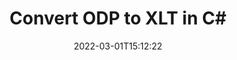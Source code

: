 ---
############################# Static ############################
layout: "auto-gen-conversion"
date: 2022-03-01T15:12:22
draft: false
otherformats: bmp doc docm docx dot dotm dotx epub gif ico jpeg jpg md odt ott pdf png psd rtf tex tif tiff txt xps
breadcrumb: ODP to XLT in C#

############################# Head ############################
head_title: "ODP to XLT Converter in C#"
head_description: "Convert ODP to XLT in .NET using a few lines of code. Use the GroupDocs Document Conversion API to convert over 160 file formats."

############################# Header ############################
title: "Convert ODP to XLT in C#"
description: "ODP to XLT conversion with a few lines of .NET code"
bg_image: "https://cms.admin.containerize.com/templates/aspose/App_Themes/V3/images/bg/header1.png"
bg_overlay: false
button:
    enable: true

############################# SubMenu ############################
submenu:
    enable: true

    left:
        img_alt: "GroupDocs.Conversion for .NET"
        image: "https://cms.admin.containerize.com/templates/groupdocs/images/product-logos/90x90-noborder/groupdocs-conversion-net.png"
        product: "GroupDocs.Conversion"
        platform: ".NET"

    

############################# About ############################
about:
    enable: true
    title: "About GroupDocs.Conversion для .NET API"
    content: |
        [GroupDocs.Conversion for .NET](https://products.groupdocs.com/conversion/net/) can be used to convert Microsoft Word, Excel, PowerPoint, PDF, Visio and other formats. GroupDocs.Conversion is a standalone API that is suitable for back-end and internal systems where high performance is required. It does not depend on any software such as Microsoft or Open Office.
    

overview:
    enable: true
    content: |
        Convert your ODP files to XLT in .NET easily. You can use just a couple of C# code lines in any platform of your choice like - Windows, Linux, macOS.
        You can try ODP to XLT conversion for free and evaluate conversion results quality.
        Along with simple file conversion scenarios you can try more advanced options for loading source ODP file and for saving output XLT result. 
        
        For example, for the source ODP file you may use the following load options:

        * auto-detect file format;
        * specify password for protected files (if file format supports it);
        * replace missing fonts to preserve document appearance.
        
        There are also advanced convert options for the XLT file:

        * convert specific document page or page range;
        * add a watermark to the converted XLT file.

        Once conversion is completed you can save your XLT file to the local file path or any third-party storage like FTP, Amazon S3, Google Drive, Dropbox etc.
        Please note - to convert ODP to XLT there is no need for any additional software installed - like MS Office, Open Office, Adobe Acrobat Reader etc. 


############################# Steps ############################
steps:
    enable: true
    title_left: "Steps to convert ODP to XLT in C#"
    content_left: |
        [GroupDocs.Conversion](https://products.groupdocs.com/conversion/net/) makes it easy for developers to convert a ODP file to XLT with a few lines of code.

        * Create an instance of the Converter class and provide the file ODP with the full path
        * Create and set ConvertOptions for XLT type.
        * Call the Converter.Convert method and pass the full path and format (XLT) as a parameter
        
    title_right: "System Requirements"
    content_right: |
        Basic conversion with GroupDocs.Conversion for .NET can be done in just a few simple steps. Our APIs are supported on all major platforms and operating systems. Before executing the code below, make sure you have the following prerequisites installed on your system.

        * Operating systems: Microsoft Windows, Linux, MacOS
        * Development environments: Microsoft Visual Studio, Xamarin, MonoDevelop
        * Frameworks: .NET Framework, .NET Standard, .NET Core, Mono
        * Get the latest GroupDocs.Conversion for .NET from [Nuget](https://www.nuget.org/packages/groupdocs.conversion)
        
    code: |
        ```cs
        // Load ODP file
        var converter = new GroupDocs.Conversion.Converter("template.odp");
        // Set conversion parameters for XLT format
        var convertOptions = converter.GetPossibleConversions()["xlt"].ConvertOptions;
        // Convert to XLT format
        converter.Convert("output.xlt", convertOptions);        
        ```
        
demos:
    enable: true
    title: "ODP to XLT Live Demo"
    content: |
       Convert ODP to XLT now by visiting the [GroupDocs.Conversion App](https://products.groupdocs.app/conversion/family) website. Online demo has the following advantages
          

more_formats:
    enable: true
    title: "Other supported transformations ODP"
    content: "You can also convert ODP to many other file formats. Please see the list below."
       
       
back_to_top:
    enable: true
---